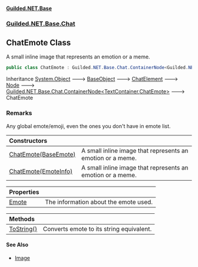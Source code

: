 #### [Guilded.NET.Base](Guilded_NET_Base.md 'Guilded.NET.Base')
### [Guilded.NET.Base.Chat](Guilded_NET_Base.md#Guilded_NET_Base_Chat 'Guilded.NET.Base.Chat')
## ChatEmote Class
A small inline image that represents an emotion or a meme.  
```csharp
public class ChatEmote : Guilded.NET.Base.Chat.ContainerNode<Guilded.NET.Base.Chat.TextContainer, Guilded.NET.Base.Chat.ChatEmote>
```

Inheritance [System.Object](https://docs.microsoft.com/en-us/dotnet/api/System.Object 'System.Object') &#129106; [BaseObject](BaseObject.md 'Guilded.NET.Base.BaseObject') &#129106; [ChatElement](ChatElement.md 'Guilded.NET.Base.Chat.ChatElement') &#129106; [Node](Node.md 'Guilded.NET.Base.Chat.Node') &#129106; [Guilded.NET.Base.Chat.ContainerNode&lt;](ContainerNode_T_R_.md 'Guilded.NET.Base.Chat.ContainerNode&lt;T,R&gt;')[TextContainer](TextContainer.md 'Guilded.NET.Base.Chat.TextContainer')[,](ContainerNode_T_R_.md 'Guilded.NET.Base.Chat.ContainerNode&lt;T,R&gt;')[ChatEmote](ChatEmote.md 'Guilded.NET.Base.Chat.ChatEmote')[&gt;](ContainerNode_T_R_.md 'Guilded.NET.Base.Chat.ContainerNode&lt;T,R&gt;') &#129106; ChatEmote  
### Remarks
Any global emote/emoji, even the ones you don't have in emote list.  

| Constructors | |
| :--- | :--- |
| [ChatEmote(BaseEmote)](ChatEmote_ChatEmote(BaseEmote).md 'Guilded.NET.Base.Chat.ChatEmote.ChatEmote(Guilded.NET.Base.BaseEmote)') | A small inline image that represents an emotion or a meme.<br/> |
| [ChatEmote(EmoteInfo)](ChatEmote_ChatEmote(EmoteInfo).md 'Guilded.NET.Base.Chat.ChatEmote.ChatEmote(Guilded.NET.Base.EmoteInfo)') | A small inline image that represents an emotion or a meme.<br/> |

| Properties | |
| :--- | :--- |
| [Emote](ChatEmote_Emote.md 'Guilded.NET.Base.Chat.ChatEmote.Emote') | The information about the emote used.<br/> |

| Methods | |
| :--- | :--- |
| [ToString()](ChatEmote_ToString().md 'Guilded.NET.Base.Chat.ChatEmote.ToString()') | Converts emote to its string equivalent.<br/> |
#### See Also
- [Image](Image.md 'Guilded.NET.Base.Chat.Image')
